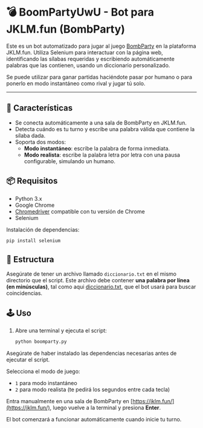 # 💣 BoomPartyUwU - Bot para JKLM.fun (BombParty)

Este es un bot automatizado para jugar al juego [BombParty](https://jklm.fun/) en la plataforma JKLM.fun. Utiliza Selenium para interactuar con la página web, identificando las sílabas requeridas y escribiendo automáticamente palabras que las contienen, usando un diccionario personalizado.

Se puede utilizar para ganar partidas haciéndote pasar por humano o para ponerlo en modo instantáneo como rival y jugar tú solo.

---

## 🚀 Características

- Se conecta automáticamente a una sala de BombParty en JKLM.fun.
- Detecta cuándo es tu turno y escribe una palabra válida que contiene la sílaba dada.
- Soporta dos modos:
  - **Modo instantáneo**: escribe la palabra de forma inmediata.
  - **Modo realista**: escribe la palabra letra por letra con una pausa configurable, simulando un humano.

## 📦 Requisitos

- Python 3.x
- Google Chrome
- [Chromedriver](https://chromedriver.chromium.org/downloads) compatible con tu versión de Chrome
- Selenium

Instalación de dependencias:

```bash
pip install selenium
```

## 📁 Estructura  
Asegúrate de tener un archivo llamado `diccionario.txt` en el mismo directorio que el script. Este archivo debe contener **una palabra por línea (en minúsculas)**, tal como aqui [diccionario.txt](diccionario.txt), que el bot usará para buscar coincidencias.

## 🕹️ Uso

1. Abre una terminal y ejecuta el script:

   ```bash
   python boomparty.py
   ```
Asegúrate de haber instalado las dependencias necesarias antes de ejecutar el script.

Selecciona el modo de juego:

- `1` para modo instantáneo  
- `2` para modo realista (te pedirá los segundos entre cada tecla)

Entra manualmente en una sala de BombParty en [https://jklm.fun/](https://jklm.fun/), luego vuelve a la terminal y presiona **Enter**.

El bot comenzará a funcionar automáticamente cuando inicie tu turno.
